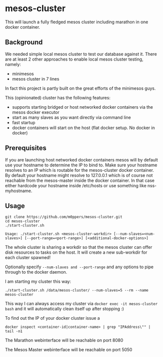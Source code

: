 # mesos-cluster

This will launch a fully fledged mesos cluster including marathon in one docker container.

## Background

We needed simple local mesos cluster to test our database against it. There are at least 2 other approaches
to enable local mesos cluster testing, namely:

   - minimesos
   - mesos cluster in 7 lines
   
In fact this project is partly built on the great efforts of the minimesos guys.
   
This (opinionated) cluster has the following features:

   - supports starting bridged or host networked docker containers via the mesos docker executor
   - start as many slaves as you want directly via command line
   - fast startup
   - docker containers will start on the host (flat docker setup. No docker in docker)

## Prerequisites

If you are launching host networked docker containers mesos will by default use your hostname to determine the IP to bind to.
Make sure your hostname resolves to an IP which is routable for the mesos-cluster docker container. By default your hostname might resolve to 127.0.0.1 which is of course not reachable from the mesos-master inside the docker container.
In that case either hardcode your hostname inside /etc/hosts or use something like nss-myhostname.

## Usage

```
git clone https://github.com/m0ppers/mesos-cluster.git
cd mesos-cluster
./start-cluster.sh

Usage: ./start-cluster.sh <mesos-cluster-workdir> [--num-slaves=<num-slaves>] [--port-range=<port-range>] [<additional-docker-options>]
```

The whole cluster is sharing a workdir so that the mesos cluster can offer disk resources to tasks on the host.
It will create a new sub-workdir for each cluster spawned!

Optionally specify `--num-slaves and --port-range` and any options to pipe through to the docker daemon.

I am starting my cluster this way:

```
./start-cluster.sh /data/mesos-cluster/ --num-slaves=5 --rm --name mesos-cluster
```

This way I can always access my cluster via `docker exec -it mesos-cluster bash` and it will automatically clean itself up after stopping :)

To find out the IP of your docker cluster issue a

```
docker inspect <container-id|container-name> | grep "IPAddress\"" | tail -n1
```

The Marathon webinterface will be reachable on port 8080

The Mesos Master webinterface will be reachable on port 5050
